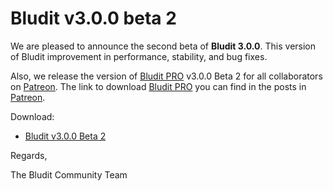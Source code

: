 # Bludit v3.0.0 beta 2
<!-- Date: 2018-08-10 18:00:00 -->

We are pleased to announce the second beta of **Bludit 3.0.0**. This version of Bludit improvement in performance, stability, and bug fixes.

Also, we release the version of [Bludit PRO](https://pro.bludit.com) v3.0.0 Beta 2 for all collaborators on [Patreon](https://www.patreon.com/bludit). The link to download [Bludit PRO](https://pro.bludit.com) you can find in the posts in [Patreon](https://www.patreon.com/bludit).

Download:
- [Bludit v3.0.0 Beta 2](https://github.com/bludit/bludit/archive/v3.0.0-beta-2.zip)

Regards,

The Bludit Community Team

